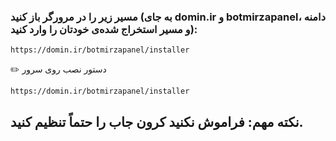 ### مسیر زیر را در مرورگر باز کنید (به جای domin.ir و botmirzapanel، دامنه و مسیر استخراج شده‌ی خودتان را وارد کنید):
```
https://domin.ir/botmirzapanel/installer
```

✏️ دستور نصب روی سرور

```
https://domin.ir/botmirzapanel/installer
```

## نکته مهم: فراموش نکنید کرون جاب را حتماً تنظیم کنید.



